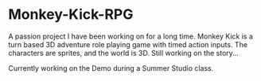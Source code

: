 # Monkey-Kick-RPG
A passion project I have been working on for a long time. Monkey Kick is a turn based 3D adventure role playing game with timed action inputs. The characters are sprites, and the world is 3D. Still working on the story...

Currently working on the Demo during a Summer Studio class.
